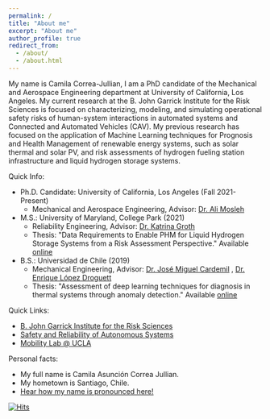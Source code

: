 ```yaml
---
permalink: /
title: "About me"
excerpt: "About me"
author_profile: true
redirect_from: 
  - /about/
  - /about.html
---
```


My name is Camila Correa-Jullian, I am a PhD candidate of the Mechanical and Aerospace Engineering department at University of California, Los Angeles. My current research at the B. John Garrick Institute for the Risk Sciences is focused on characterizing, modeling, and simulating operational safety risks of human-system interactions in automated systems and Connected and Automated Vehicles (CAV). My previous research has focused on the application of Machine Learning techniques for Prognosis and Health Management of renewable energy systems, such as solar thermal and solar PV, and risk assessments of hydrogen fueling station infrastructure and liquid hydrogen storage systems. 

Quick Info: 
  * Ph.D. Candidate: University of California, Los Angeles (Fall 2021-Present)
    * Mechanical and Aerospace Engineering, Advisor: [Dr. Ali Mosleh](https://scholar.google.com/citations?user=FGIZHqEAAAAJ&hl=es)
  * M.S.: University of Maryland, College Park (2021)
    * Reliability Engineering, Advisor: [Dr. Katrina Groth](https://scholar.google.com/citations?hl=es&user=KLstwMcAAAAJ)
    * Thesis: "Data Requirements to Enable PHM for Liquid Hydrogen Storage Systems from a Risk Assessment Perspective." Available [online](https://doi.org/10.13016/9v8j-cyzu)
  * B.S.: Universidad de Chile (2019)
    * Mechanical Engineering, Advisor: [Dr. José Miguel Cardemil](https://scholar.google.com/citations?user=NAoxWPEAAAAJ&hl=es) , [Dr. Enrique López Droguett](https://scholar.google.com/citations?hl=es&user=Ei4X1N8AAAAJ)
    * Thesis: "Assessment of deep learning techniques for diagnosis in thermal systems through anomaly detection." Available [online](http://repositorio.uchile.cl/handle/2250/170129)

Quick Links: 
* [B. John Garrick Institute for the Risk Sciences](https://www.risksciences.ucla.edu/)
* [Safety and Reliability of Autonomous Systems](https://www.risksciences.ucla.edu/saras)
* [Mobility Lab @ UCLA](https://mobility-lab.seas.ucla.edu/) 

Personal facts:
* My full name is Camila Asunción Correa Jullian. 
* My hometown is Santiago, Chile.
* [Hear how my name is pronounced here!](https://namedrop.io/camilacorrea) 

[![Hits](https://hits.seeyoufarm.com/api/count/incr/badge.svg?url=https%3A%2F%2Fcamcorreajullian.github.io&count_bg=%2308ACB4&title_bg=%23555555&icon=&icon_color=%23E7E7E7&title=hits&edge_flat=false)](https://hits.seeyoufarm.com)
